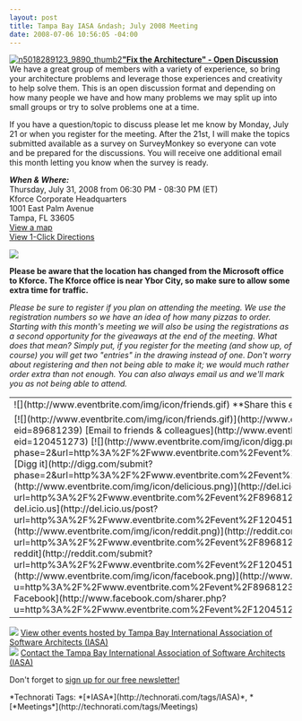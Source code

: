 ```yaml
---
layout: post
title: Tampa Bay IASA &ndash; July 2008 Meeting
date: 2008-07-06 10:56:05 -04:00
---
```


[![n5018289123_9890_thumb2](http://gwb.blob.core.windows.net/sdorman/WindowsLiveWriter/TampaBayIASAFebruary2008Meeting_9EC6/n5018289123_9890_thumb2_thumb.jpg)](http://gwb.blob.core.windows.net/sdorman/WindowsLiveWriter/TampaBayIASAFebruary2008Meeting_9EC6/n5018289123_9890_thumb2_2.jpg)**<u>"Fix the Architecture" - Open Discussion</u>**       
We have a great group of members with a variety of experience, so bring your architecture problems and leverage those experiences and creativity to help solve them. This is an open discussion format and depending on how many people we have and how many problems we may split up into small groups or try to solve problems one at a time.

If you have a question/topic to discuss please let me know by Monday, July 21 or when you register for the meeting. After the 21st, I will make the topics submitted available as a survey on SurveyMonkey so everyone can vote and be prepared for the discussions. You will receive one additional email this month letting you know when the survey is ready.

***When & Where:***       
Thursday, July 31, 2008 from 06:30 PM - 08:30 PM (ET)       
Kforce Corporate Headquarters       
1001 East Palm Avenue       
Tampa, FL 33605       
[View a map](http://maps.live.com/default.aspx?v=2&FORM=LMLTCC&cp=27.961348~-82.449329&style=r&lvl=15&tilt=-90&dir=0&alt=-1000&scene=9552102&phx=0&phy=0&phscl=1&where1=1001%20E%20Palm%20Ave%2C%20Tampa%2C%20FL%2033605-3551&cid=93D618D639EC9651!309&encType=1)       
[View 1-Click Directions](http://maps.live.com/OneClickDirections.aspx?rtp=%7epos.nntbhm83w8wh_1001+E+Palm+Ave%2c+Tampa%2c+FL+33605-3551___a_&rsd=27.9837092757225_-82.453838288784_AVf%2bAyAOAAAAE7GYABwBAAA%3d_the+north+(via+I-275)%7e27.9425400495529_-82.4671205878258_AVf%2bAyAOAAAAGbGYAF0CAAA%3d_the+south+(via+S+Crosstown+Expy+%2f+Lee+Roy+Selmon+Expy+%2f+SR-618+Toll+E)%7e27.9655614495277_-82.4264690279961_AVf%2bAyAOAAAAFrGYALIAAAA%3d_the+east+(via+I-4)%7e27.956061065197_-82.4876502156258_AVf%2bAyAOAAAAE7GYAOwAAAA%3d_the+west+(via+I-275)&&rtv=0)

**<u>[![](http://www.eventbrite.com/img/button/register_blue.gif)](http://www.eventbrite.com/event/120451273/sdorman)</u>**

**Please be aware that the location has changed from the Microsoft office to Kforce. The Kforce office is near Ybor City, so make sure to allow some extra time for traffic.**

*Please be sure to register if you plan on attending the meeting. We use the registration numbers so we have an idea of how many pizzas to order. Starting with this month's meeting we will also be using the registrations as a second opportunity for the giveaways at the end of the meeting. What does that mean? Simply put, if you register for the meeting (and show up, of course) you will get two "entries" in the drawing instead of one. Don't worry about registering and then not being able to make it; we would much rather order extra than not enough. You can also always email us and we'll mark you as not being able to attend.*
   <table border="0" cellspacing="0" cellpadding="2" width="680"><tbody>     <tr>       <td valign="top" width="304">![](http://www.eventbrite.com/img/icon/friends.gif) **Share this event**</td>        <td valign="top" width="374">![](http://www.eventbrite.com/img/icon/rss.png) **Subscribe to future event notifications**</td>     </tr>      <tr>       <td valign="top" width="329">[![](http://www.eventbrite.com/img/icon/friends.gif)](http://www.eventbrite.com/invitefriend?eid=89681239) [Email to friends & colleagues](http://www.eventbrite.com/invite-friends?eid=120451273)             
[![](http://www.eventbrite.com/img/icon/digg.png)](http://digg.com/submit?phase=2&url=http%3A%2F%2Fwww.eventbrite.com%2Fevent%2F89681239&title=May+2008+Meeting) [Digg it](http://digg.com/submit?phase=2&url=http%3A%2F%2Fwww.eventbrite.com%2Fevent%2F120451273&title=)             
[![](http://www.eventbrite.com/img/icon/delicious.png)](http://del.icio.us/post?url=http%3A%2F%2Fwww.eventbrite.com%2Fevent%2F89681239&title=May+2008+Meeting) [Add to del.icio.us](http://del.icio.us/post?url=http%3A%2F%2Fwww.eventbrite.com%2Fevent%2F120451273&title=)             
[![](http://www.eventbrite.com/img/icon/reddit.png)](http://reddit.com/submit?url=http%3A%2F%2Fwww.eventbrite.com%2Fevent%2F89681239&title=May+2008+Meeting) [Add to reddit](http://reddit.com/submit?url=http%3A%2F%2Fwww.eventbrite.com%2Fevent%2F120451273&title=)             
[![](http://www.eventbrite.com/img/icon/facebook.png)](http://www.facebook.com/sharer.php?u=http%3A%2F%2Fwww.eventbrite.com%2Fevent%2F89681239&t=May+2008+Meeting) [Add to Facebook](http://www.facebook.com/sharer.php?u=http%3A%2F%2Fwww.eventbrite.com%2Fevent%2F120451273&t=)</td>        <td valign="top" width="390">[![](http://www.eventbrite.com/img/icon/xml_icon.gif)](http://www.eventbrite.com/rest/organizer_list_events/47777115) [View XML Feed](http://www.eventbrite.com/rest/organizer_list_events/47777115)             
[![](http://www.eventbrite.com/img/icon/rss.png)](http://www.eventbrite.com/rss/organizer_list_events/47777115) [Subscribe to RSS Feed](http://www.eventbrite.com/rss/organizer_list_events/47777115)             
[![](http://www.eventbrite.com/img/icon/atom.png)](http://www.eventbrite.com/atom/organizer_list_events/47777115) [Subscribe to Atom Feed](http://www.eventbrite.com/atom/organizer_list_events/47777115)             
[![](http://www.eventbrite.com/img/icon/google.png)](http://fusion.google.com/add?feedurl=http%3A%2F%2Fwww.eventbrite.com%2Fatom%2Forganizer_list_events%2F47777115) [Add to Google](http://fusion.google.com/add?feedurl=http%3A%2F%2Fwww.eventbrite.com%2Fatom%2Forganizer_list_events%2F47777115)             
[![](http://www.eventbrite.com/img/icon/yahoo.png)](http://add.my.yahoo.com/rss?url=http%3A%2F%2Fwww.eventbrite.com%2Frss%2Forganizer_list_events%2F47777115) [Add to My Yahoo!](http://add.my.yahoo.com/rss?url=http%3A%2F%2Fwww.eventbrite.com%2Frss%2Forganizer_list_events%2F47777115)             
[![](http://www.eventbrite.com/img/icon/aol.png)](http://feeds.my.aol.com/add.jsp?url=http%3A%2F%2Fwww.eventbrite.com%2Fatom%2Forganizer_list_events%2F47777115) [Add to My AOL](http://feeds.my.aol.com/add.jsp?url=http%3A%2F%2Fwww.eventbrite.com%2Fatom%2Forganizer_list_events%2F47777115)             
[![](http://www.eventbrite.com/img/icon/msn.png)](http://my.msn.com/addtomymsn.armx?id=rss&ut=http%3A%2F%2Fwww.eventbrite.com%2Frss%2Forganizer_list_events%2F47777115&ru=http%3A%2F%2Fwww.eventbrite.com) [Add to My MSN](http://my.msn.com/addtomymsn.armx?id=rss&ut=http%3A%2F%2Fwww.eventbrite.com%2Frss%2Forganizer_list_events%2F47777115&ru=http%3A%2F%2Fwww.eventbrite.com) </td>     </tr>   </tbody></table>  

[![](http://www.eventbrite.com/img/icon/calendar2.gif)](http://www.eventbrite.com/org/47777115?s=885210) [View other events hosted by Tampa Bay International Association of Software Architects (IASA)](http://www.eventbrite.com/org/47777115?s=906322)       
[![](http://www.eventbrite.com/img/icon/contact.gif)](http://www.eventbrite.com/contactorganizer?eid=89609023) [Contact the Tampa Bay International Association of Software Architects (IASA)](http://www.eventbrite.com/contact-organizer?eid=120451273)

Don't forget to [sign up for our free newsletter!](http://list-manage.com/subscribe.phtml?id=165a30debe)
  <div style="padding-right: 0px; padding-left: 0px; padding-bottom: 0px; margin: 0px; padding-top: 0px; display: inline" id="scid:0767317B-992E-4b12-91E0-4F059A8CECA8:f1a9f7e4-87f8-42a7-b239-2ecfe417ebda" class="wlWriterSmartContent">*Technorati Tags: *[*IASA*](http://technorati.com/tags/IASA)*, *[*Meetings*](http://technorati.com/tags/Meetings)</div>
